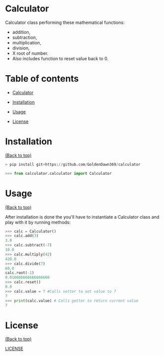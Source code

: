 # Calculator

Calculator class performing these mathematical functions:
- addition,
- subtraction,
- multiplication,
- division,
- X root of number.
- Also includes function to reset value back to 0.
# Table of contents

- [Calculator](#Calculator)

- [Installation](#installation)
- [Usage](#usage)
- [License](#license)

# Installation
[(Back to top)](#table-of-contents)


``` python
> pip install git+https://github.com/GoldenDawn369/calculator
```

``` python
>>> from calculator.calculator import Calculator
```



# Usage
[(Back to top)](#table-of-contents)

After installation is done the you'll have to instantiate a Calculator class and play with it by running methods:
```python
>>> calc = Calculator()
>>> calc.add(3)
3.0
>>> calc.subtract(-7)
10.0
>>> calc.multiply(42)
420.0
>>> calc.divide(7)
60.0
calc.root(-1)
0.016666666666666666
>>> calc.reset()
0.0
>>> calc.value = 7 #Calls setter to set value to 7
7
>>> print(calc.value) # Calls getter to return current value
7

```


# License
[(Back to top)](#table-of-contents)


[LICENSE](https://github.com/GoldenDawn369/calculator/blob/main/LICENSE.txt)

